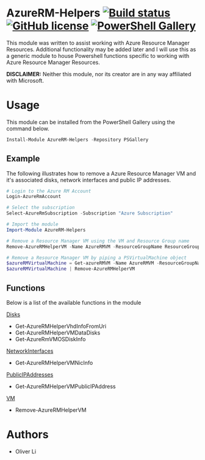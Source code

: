 # AzureRM-Helpers [![Build status](https://ci.appveyor.com/api/projects/status/xmaf7jtlgayb444o/branch/master?svg=true)](https://ci.appveyor.com/project/Oliver-Lii/azurerm-Helpers/branch/master) [![GitHub license](https://img.shields.io/github/license/Oliver-Lii/AzureRM-Helpers.svg)](LICENSE) [![PowerShell Gallery](https://img.shields.io/powershellgallery/v/AzureRM-Helpers.svg)]()


This module was written to assist working with Azure Resource Manager Resources. Additional functionality may be added later and I will use this as a generic module to house Powershell functions specific to working with Azure Resource Manager Resources.

**DISCLAIMER:** Neither this module, nor its creator are in any way affiliated with Microsoft.


# Usage
This module can be installed from the PowerShell Gallery using the command below.
```powershell
Install-Module AzureRM-Helpers -Repository PSGallery
```

## Example

 The following illustrates how to remove a Azure Resource Manager VM and it's associated disks, network interfaces and public IP addresses.

```powershell
# Login to the Azure RM Account
Login-AzureRmAccount

# Select the subscription
Select-AzureRmSubscription -Subscription "Azure Subscription"

# Import the module
Import-Module AzureRM-Helpers

# Remove a Resource Manager VM using the VM and Resource Group name
Remove-AzureRMHelperVM -Name AzureRMVM -ResourceGroupName ResourceGroup -Verbose

# Remove a Resource Manager VM by piping a PSVirtualMachine object
$azureRMVirtualMachine = Get-azureRMVM -Name AzureRMVM -ResourceGroupName ResourceGroup
$azureRMVirtualMachine | Remove-AzureRMHelperVM
```

## Functions

Below is a list of the available functions in the module

[Disks](https://github.com/Oliver-Lii/azurerm-helpers/tree/master/AzureRM-Helpers/Public/Disks "StatusCake Alerts")
*  Get-AzureRMHelperVhdInfoFromUri
*  Get-AzureRMHelperVMDataDisks
*  Get-AzureRmVMOSDiskInfo

[NetworkInterfaces](https://github.com/Oliver-Lii/azurerm-helpers/tree/master/AzureRM-Helpers/Public/NetworkInterfaces "StatusCake Contact Groups")
*  Get-AzureRMHelperVMNicInfo

[PublicIPAddresses](https://github.com/Oliver-Lii/azurerm-helpers/tree/master/AzureRM-Helpers/Public/PublicIPAddresses "StatusCake Maintenance Windows")
*  Get-AzureRMHelperVMPublicIPAddress

[VM](https://github.com/Oliver-Lii/azurerm-helpers/tree/master/AzureRM-Helpers/Public/VM "StatusCake PageSpeed Tests")
*  Remove-AzureRMHelperVM


# Authors
- Oliver Li